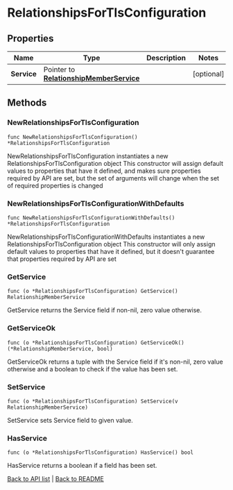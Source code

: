# RelationshipsForTlsConfiguration

## Properties

Name | Type | Description | Notes
------------ | ------------- | ------------- | -------------
**Service** | Pointer to [**RelationshipMemberService**](RelationshipMemberService.md) |  | [optional] 

## Methods

### NewRelationshipsForTlsConfiguration

`func NewRelationshipsForTlsConfiguration() *RelationshipsForTlsConfiguration`

NewRelationshipsForTlsConfiguration instantiates a new RelationshipsForTlsConfiguration object
This constructor will assign default values to properties that have it defined,
and makes sure properties required by API are set, but the set of arguments
will change when the set of required properties is changed

### NewRelationshipsForTlsConfigurationWithDefaults

`func NewRelationshipsForTlsConfigurationWithDefaults() *RelationshipsForTlsConfiguration`

NewRelationshipsForTlsConfigurationWithDefaults instantiates a new RelationshipsForTlsConfiguration object
This constructor will only assign default values to properties that have it defined,
but it doesn't guarantee that properties required by API are set

### GetService

`func (o *RelationshipsForTlsConfiguration) GetService() RelationshipMemberService`

GetService returns the Service field if non-nil, zero value otherwise.

### GetServiceOk

`func (o *RelationshipsForTlsConfiguration) GetServiceOk() (*RelationshipMemberService, bool)`

GetServiceOk returns a tuple with the Service field if it's non-nil, zero value otherwise
and a boolean to check if the value has been set.

### SetService

`func (o *RelationshipsForTlsConfiguration) SetService(v RelationshipMemberService)`

SetService sets Service field to given value.

### HasService

`func (o *RelationshipsForTlsConfiguration) HasService() bool`

HasService returns a boolean if a field has been set.


[Back to API list](../README.md#documentation-for-api-endpoints) | [Back to README](../README.md)


